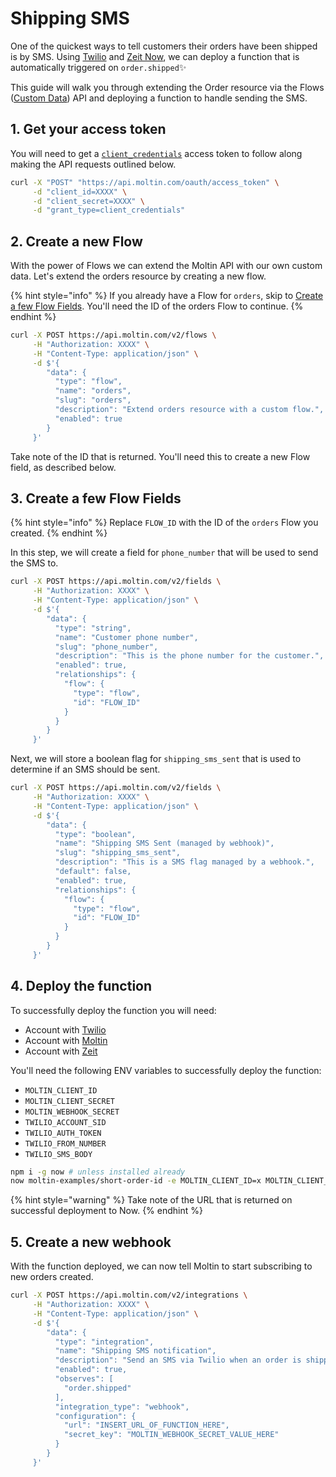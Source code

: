 # Shipping SMS

One of the quickest ways to tell customers their orders have been shipped is by SMS. Using [Twilio](https://www.twilio.com) and [Zeit Now](https://zeit.co/now), we can deploy a function that is automatically triggered on `order.shipped`✨

This guide will walk you through extending the Order resource via the Flows \([Custom Data](https://docs.moltin.com/advanced/custom-data)\) API and deploying a function to handle sending the SMS.

## 1. Get your access token

You will need to get a [`client_credentials`](https://docs.moltin.com/basics/authentication/client-credential-token) access token to follow along making the API requests outlined below.

```bash
curl -X "POST" "https://api.moltin.com/oauth/access_token" \
     -d "client_id=XXXX" \
     -d "client_secret=XXXX" \
     -d "grant_type=client_credentials"
```

## 2. Create a new Flow

With the power of Flows we can extend the Moltin API with our own custom data. Let's extend the orders resource by creating a new flow.

{% hint style="info" %}
If you already have a Flow for `orders`, skip to [Create a few Flow Fields](shipping-sms.md#2-create-a-few-flow-fields). You'll need the ID of the orders Flow to continue.
{% endhint %}

```bash
curl -X POST https://api.moltin.com/v2/flows \
     -H "Authorization: XXXX" \
     -H "Content-Type: application/json" \
     -d $'{
        "data": {
          "type": "flow",
          "name": "orders",
          "slug": "orders",
          "description": "Extend orders resource with a custom flow.",
          "enabled": true
        }
     }'
```

Take note of the ID that is returned. You'll need this to create a new Flow field, as described below.

## 3. Create a few Flow Fields

{% hint style="info" %}
Replace `FLOW_ID` with the ID of the `orders` Flow you created.
{% endhint %}

In this step, we will create a field for `phone_number` that will be used to send the SMS to.

```bash
curl -X POST https://api.moltin.com/v2/fields \
     -H "Authorization: XXXX" \
     -H "Content-Type: application/json" \
     -d $'{
        "data": {
          "type": "string",
          "name": "Customer phone number",
          "slug": "phone_number",
          "description": "This is the phone number for the customer.",
          "enabled": true,
          "relationships": {
            "flow": {
              "type": "flow",
              "id": "FLOW_ID"
            }
          }
        }
     }'
```

Next, we will store a boolean flag for `shipping_sms_sent` that is used to determine if an SMS should be sent.

```bash
curl -X POST https://api.moltin.com/v2/fields \
     -H "Authorization: XXXX" \
     -H "Content-Type: application/json" \
     -d $'{
        "data": {
          "type": "boolean",
          "name": "Shipping SMS Sent (managed by webhook)",
          "slug": "shipping_sms_sent",
          "description": "This is a SMS flag managed by a webhook.",
          "default": false,
          "enabled": true,
          "relationships": {
            "flow": {
              "type": "flow",
              "id": "FLOW_ID"
            }
          }
        }
     }'
```

## 4. Deploy the function

To successfully deploy the function you will need:

* Account with [Twilio](https://www.twilio.com/)
* Account with [Moltin](https://dashboard.moltin.com/signup)
* Account with [Zeit](https://zeit.co/now)

You'll need the following ENV variables to successfully deploy the function:

* `MOLTIN_CLIENT_ID`
* `MOLTIN_CLIENT_SECRET`
* `MOLTIN_WEBHOOK_SECRET`
* `TWILIO_ACCOUNT_SID`
* `TWILIO_AUTH_TOKEN`
* `TWILIO_FROM_NUMBER`
* `TWILIO_SMS_BODY`

```bash
npm i -g now # unless installed already
now moltin-examples/short-order-id -e MOLTIN_CLIENT_ID=x MOLTIN_CLIENT_SECRET=x MOLTIN_WEBHOOK_SECRET=x TWILIO_ACCOUNT_SID=x TWILIO_AUTH_TOKEN=x TWILIO_FROM_NUMBER=x TWILIO_SMS_BODY=x
```

{% hint style="warning" %}
Take note of the URL that is returned on successful deployment to Now.
{% endhint %}

## 5. Create a new webhook

With the function deployed, we can now tell Moltin to start subscribing to new orders created.

```bash
curl -X POST https://api.moltin.com/v2/integrations \
     -H "Authorization: XXXX" \
     -H "Content-Type: application/json" \
     -d $'{
        "data": {
          "type": "integration",
          "name": "Shipping SMS notification",
          "description": "Send an SMS via Twilio when an order is shipped",
          "enabled": true,
          "observes": [
            "order.shipped"
          ],
          "integration_type": "webhook",
          "configuration": {
            "url": "INSERT_URL_OF_FUNCTION_HERE",
            "secret_key": "MOLTIN_WEBHOOK_SECRET_VALUE_HERE"
          }
        }
     }'
```



